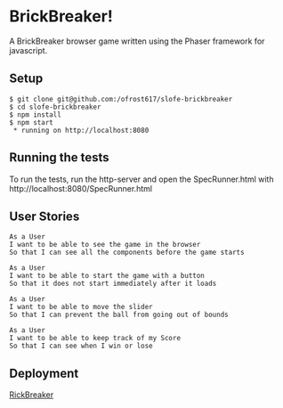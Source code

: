 BrickBreaker!
============

A BrickBreaker browser game written using the Phaser framework for javascript.

Setup
-------
```
$ git clone git@github.com:/ofrost617/slofe-brickbreaker
$ cd slofe-brickbreaker
$ npm install
$ npm start
 * running on http://localhost:8080
```

Running the tests
---------

To run the tests, run the http-server and open the SpecRunner.html with http://localhost:8080/SpecRunner.html

User Stories
---------
```
As a User
I want to be able to see the game in the browser
So that I can see all the components before the game starts
```
```
As a User
I want to be able to start the game with a button
So that it does not start immediately after it loads
```
```
As a User
I want to be able to move the slider
So that I can prevent the ball from going out of bounds
```
```
As a User
I want to be able to keep track of my Score
So that I can see when I win or lose
```

Deployment
-----
[RickBreaker](#https://brickandmorty.herokuapp.com/)

